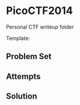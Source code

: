 # PicoCTF2014
Personal CTF writeup folder

Template:

## **Problem Set**

## **Attempts**

## **Solution**

